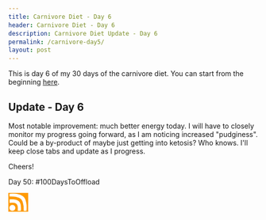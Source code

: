 ```yaml
---
title: Carnivore Diet - Day 6
header: Carnivore Diet - Day 6
description: Carnivore Diet Update - Day 6
permalink: /carnivore-day5/
layout: post
---
```


This is day 6 of my 30 days of the carnivore diet. You can start from the beginning [here](https://blog.mooreanalysis.com/carnivore1/).

## Update - Day 6

Most notable improvement: much better energy today. I will have to closely monitor my progress going forward, as I am noticing increased "pudginess". Could be a by-product of maybe just getting into ketosis? Who knows. I'll keep close tabs and update as I progress.

Cheers!

Day 50: #100DaysToOffload

<a href="https://blog.mooreanalysis.com/feed.xml"><img src="/assets/images/rss_feed.jpg" style="opacity:1;" width="40"/></a>

<!--

#image:
![automator-2](/assets/images/automator-2.png)

#link:
[contact page](https://blog.mooreanalysis.com/contact/)

#unordered list:
<ul>
  <li>I've sailed across the Atlantic</li>
  <li>I've been to Iceland</li>
  <li>I've been skydiving</li>
</ul>

#code block:
<pre style="line-height:.9;">
<code style="font-size:15px;">
  require 'Faker'

  $i = 0
  $num = 15370

  while $i < $num  do
    puts Faker::Restaurant.name
    $i +=1
  end
</code>
</pre>

#html code block - note the &lt and &gt:
<pre style="line-height:1;">
<code style="font-size:15px;">
  &lt;div class="main"&gt;
    &lt;h2><b>Most Recent Reviews</b></h2&gt;
    &lt;?php $lines = file('top3.txt');
    foreach($lines as $line){echo $line;}?><br&gt;
  &lt;/div&gt;
</code>
</pre>

-->
